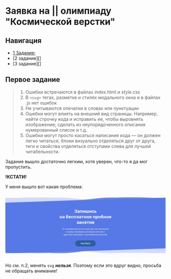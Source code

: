 # Заявка на || олимпиаду "Космической верстки"

## Навигация

* [1 Задание](#First);
* [2 задание][]
* [3 задание][]

## Первое задание

>1. Ошибки встречаются в файлах index.html и style.css
>2. В ```<svg>``` тегах, разметке и стилях модального окна и в файлах .js нет ошибок
>3. Не учитываются опечатки в словах или пунктуации
>4. Ошибки могут влиять на внешний вид страницы. Например, найти строчку кода и исправить ее, чтобы выровнять изображение; сделать из неупорядоченного описания нумерованный список и т.д.
>5. Ошибки могут просто касаться написания кода — он должен легко читаться, блоки визуально отделяться друг от друга, теги и свойства отделяться отступами слева для лучшей читабельности.

Задание вышло достаточно легким, хотя уверен, что-то я да мог пропустить.


**!КСТАТИ!**

У меня вышло вот какая проблема:

![проблема](img/screenshot_1.jpg)

Но см. п.2, менять ```svg``` ***нельзя***. Поэтому если это вдруг видно, просьба не обращать внимание!

<a name="First"></a>

